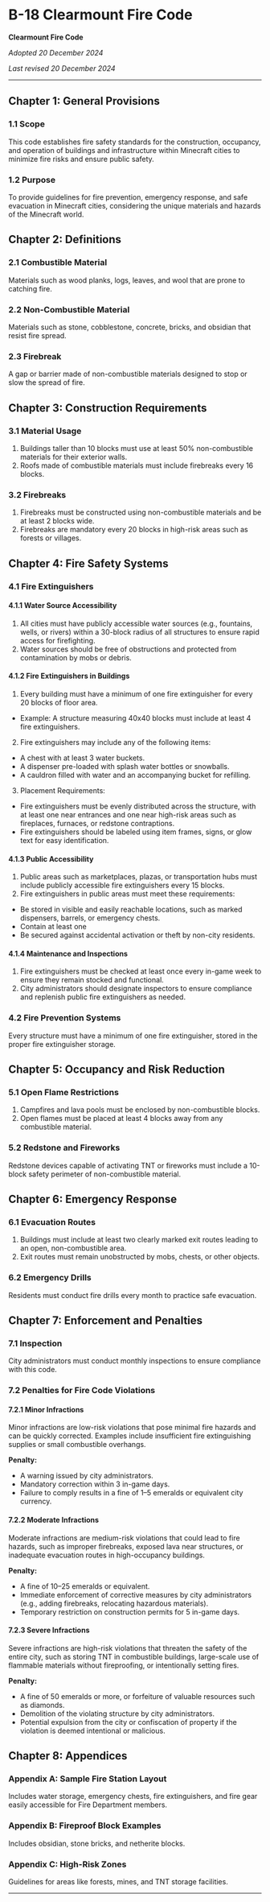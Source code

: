 # B-18 Clearmount Fire Code

**Clearmount Fire Code**

*Adopted 20 December 2024*

*Last revised 20 December 2024*

---

## Chapter 1: General Provisions

### 1.1 Scope
 This code establishes fire safety standards for the construction, occupancy, and operation of buildings and infrastructure within Minecraft cities to minimize fire risks and ensure public safety.

### 1.2 Purpose
 To provide guidelines for fire prevention, emergency response, and safe evacuation in Minecraft cities, considering the unique materials and hazards of the Minecraft world.

## Chapter 2: Definitions

### 2.1 Combustible Material
 Materials such as wood planks, logs, leaves, and wool that are prone to catching fire.

### 2.2 Non-Combustible Material
 Materials such as stone, cobblestone, concrete, bricks, and obsidian that resist fire spread.

### 2.3 Firebreak
 A gap or barrier made of non-combustible materials designed to stop or slow the spread of fire.

## Chapter 3: Construction Requirements

### 3.1 Material Usage
1. Buildings taller than 10 blocks must use at least 50% non-combustible materials for their exterior walls.
2. Roofs made of combustible materials must include firebreaks every 16 blocks.

### 3.2 Firebreaks
1. Firebreaks must be constructed using non-combustible materials and be at least 2 blocks wide.
2. Firebreaks are mandatory every 20 blocks in high-risk areas such as forests or villages.

## Chapter 4: Fire Safety Systems

### 4.1 Fire Extinguishers

#### 4.1.1 Water Source Accessibility

1. All cities must have publicly accessible water sources (e.g., fountains, wells, or rivers) within a 30-block radius of all structures to ensure rapid access for firefighting.
2. Water sources should be free of obstructions and protected from contamination by mobs or debris.

#### 4.1.2 Fire Extinguishers in Buildings

1. Every building must have a minimum of one fire extinguisher for every 20 blocks of floor area.
- Example: A structure measuring 40x40 blocks must include at least 4 fire extinguishers.

2. Fire extinguishers may include any of the following items:
- A chest with at least 3 water buckets.
- A dispenser pre-loaded with splash water bottles or snowballs.
- A cauldron filled with water and an accompanying bucket for refilling.

3. Placement Requirements:
- Fire extinguishers must be evenly distributed across the structure, with at least one near entrances and one near high-risk areas such as fireplaces, furnaces, or redstone contraptions.
- Fire extinguishers should be labeled using item frames, signs, or glow text for easy identification.

#### 4.1.3 Public Accessibility

1. Public areas such as marketplaces, plazas, or transportation hubs must include publicly accessible fire extinguishers every 15 blocks.
2. Fire extinguishers in public areas must meet these requirements:
- Be stored in visible and easily reachable locations, such as marked dispensers, barrels, or emergency chests.
- Contain at least one 
- Be secured against accidental activation or theft by non-city residents.

#### 4.1.4 Maintenance and Inspections

1. Fire extinguishers must be checked at least once every in-game week to ensure they remain stocked and functional.
2. City administrators should designate inspectors to ensure compliance and replenish public fire extinguishers as needed.

### 4.2 Fire Prevention Systems

Every structure must have a minimum of one fire extinguisher, stored in the proper fire extinguisher storage.

## Chapter 5: Occupancy and Risk Reduction

### 5.1 Open Flame Restrictions

1. Campfires and lava pools must be enclosed by non-combustible blocks.
2. Open flames must be placed at least 4 blocks away from any combustible material.

### 5.2 Redstone and Fireworks

Redstone devices capable of activating TNT or fireworks must include a 10-block safety perimeter of non-combustible material.

## Chapter 6: Emergency Response

### 6.1 Evacuation Routes

1. Buildings must include at least two clearly marked exit routes leading to an open, non-combustible area.
2. Exit routes must remain unobstructed by mobs, chests, or other objects.

### 6.2 Emergency Drills

Residents must conduct fire drills every month to practice safe evacuation.

## Chapter 7: Enforcement and Penalties

### 7.1 Inspection

City administrators must conduct monthly inspections to ensure compliance with this code.

### 7.2 Penalties for Fire Code Violations

#### 7.2.1 Minor Infractions

Minor infractions are low-risk violations that pose minimal fire hazards and can be quickly corrected. Examples include insufficient fire extinguishing supplies or small combustible overhangs.

**Penalty:**
- A warning issued by city administrators.
- Mandatory correction within 3 in-game days.
- Failure to comply results in a fine of 1–5 emeralds or equivalent city currency.

#### 7.2.2 Moderate Infractions

Moderate infractions are medium-risk violations that could lead to fire hazards, such as improper firebreaks, exposed lava near structures, or inadequate evacuation routes in high-occupancy buildings.

**Penalty:**
- A fine of 10–25 emeralds or equivalent.
- Immediate enforcement of corrective measures by city administrators (e.g., adding firebreaks, relocating hazardous materials).
- Temporary restriction on construction permits for 5 in-game days.

#### 7.2.3 Severe Infractions

Severe infractions are high-risk violations that threaten the safety of the entire city, such as storing TNT in combustible buildings, large-scale use of flammable materials without fireproofing, or intentionally setting fires.

**Penalty:**
- A fine of 50 emeralds or more, or forfeiture of valuable resources such as diamonds.
- Demolition of the violating structure by city administrators.
- Potential expulsion from the city or confiscation of property if the violation is deemed intentional or malicious.

## Chapter 8: Appendices

### Appendix A: Sample Fire Station Layout

Includes water storage, emergency chests, fire extinguishers, and fire gear easily accessible for Fire Department members.

### Appendix B: Fireproof Block Examples

Includes obsidian, stone bricks, and netherite blocks.

### Appendix C: High-Risk Zones

Guidelines for areas like forests, mines, and TNT storage facilities.

---
